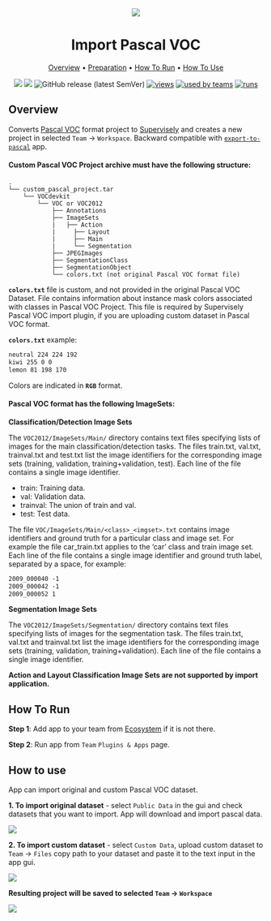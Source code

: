 <div align="center" markdown>
<img src="https://i.imgur.com/HgSP0bG.png"/>

# Import Pascal VOC

<p align="center">
  <a href="#Overview">Overview</a> •
  <a href="#Preparation">Preparation</a> •
  <a href="#How-To-Run">How To Run</a> •
  <a href="#How-To-Use">How To Use</a>
</p>
  
[![](https://img.shields.io/badge/supervisely-ecosystem-brightgreen)](https://ecosystem.supervise.ly/apps/supervisely-ecosystem/import-pascal-voc)
[![](https://img.shields.io/badge/slack-chat-green.svg?logo=slack)](https://supervise.ly/slack)
![GitHub release (latest SemVer)](https://img.shields.io/github/v/release/supervisely-ecosystem/import-pascal-voc)
[![views](https://app.supervise.ly/public/api/v3/ecosystem.counters?repo=supervisely-ecosystem/import-pascal-voc&counter=views&label=views)](https://supervise.ly)
[![used by teams](https://app.supervise.ly/public/api/v3/ecosystem.counters?repo=supervisely-ecosystem/import-pascal-voc&counter=downloads&label=used%20by%20teams)](https://supervise.ly)
[![runs](https://app.supervise.ly/public/api/v3/ecosystem.counters?repo=supervisely-ecosystem/import-pascal-voc&counter=runs&label=runs&123)](https://supervise.ly)

</div>

## Overview
Converts [Pascal VOC](http://host.robots.ox.ac.uk/pascal/VOC/) format project to [Supervisely](https://docs.supervise.ly/data-organization/00_ann_format_navi) and creates a new project in selected `Team` -> `Workspace`. Backward compatible with [`export-to-pascal`](https://github.com/supervisely-ecosystem/export-to-pascal-voc) app.


#### Custom Pascal VOC Project archive must have the following structure:
```
.
└── custom_pascal_project.tar
    └── VOCdevkit
        └── VOC or VOC2012
            ├── Annotations
            ├── ImageSets
            |   ├── Action
            |	  ├── Layout
            |	  ├── Main
            |	  └── Segmentation
            ├── JPEGImages
            ├── SegmentationClass
            ├── SegmentationObject
            └── colors.txt (not original Pascal VOC format file)
```

**`colors.txt`** file is custom, and not provided in the original Pascal VOC Dataset. File contains information about instance mask colors associated with classes in Pascal VOC Project. This file is required by Supervisely Pascal VOC import plugin, if you are uploading custom dataset in Pascal VOC format.

**`colors.txt`** example:
```txt
neutral 224 224 192
kiwi 255 0 0
lemon 81 198 170
```
Colors are indicated in **`RGB`** format.

#### Pascal VOC format has the following ImageSets:

**Classification/Detection Image Sets**

The `VOC2012/ImageSets/Main/` directory contains text files specifying lists of images for the main classification/detection tasks.
The files train.txt, val.txt, trainval.txt and test.txt list the image identifiers for the corresponding image sets (training, validation, training+validation, test). Each line of the file contains a single image identifier.

* train: Training data.
* val: Validation data.
* trainval: The union of train and val.
* test: Test data.

The file `VOC/ImageSets/Main/<class>_<imgset>.txt` contains image identifiers and ground truth for a particular class and image set.
For example the file car_train.txt applies to the ‘car’ class and train image set.
Each line of the file contains a single image identifier and ground truth label, separated by a space, for example:

```txt
2009_000040 -1
2009_000042 -1
2009_000052 1
```
  
**Segmentation Image Sets**

The `VOC2012/ImageSets/Segmentation/` directory contains text files specifying lists of images for the segmentation task.
The files train.txt, val.txt and trainval.txt list the image identifiers for the corresponding image sets (training, validation, training+validation). Each line of the file contains a single image identifier.

**Action and Layout Classification Image Sets are not supported by import application.**

## How To Run 
**Step 1**: Add app to your team from [Ecosystem](https://ecosystem.supervise.ly/apps/import-pascal-voc) if it is not there.

**Step 2**: Run app from `Team` `Plugins & Apps` page.

## How to use

App can import original and custom Pascal VOC dataset.

**1. To import original dataset** - select `Public Data` in the gui and check datasets that you want to import. App will download and import pascal data.

<img src="https://i.imgur.com/Khn18Cc.png"/>

**2. To import custom dataset** - select `Custom Data`, upload custom dataset to `Team` -> `Files` copy path to your dataset and paste it to the text input in the app gui.

<img src="https://i.imgur.com/OmcJfik.png"/>


**Resulting project will be saved to selected `Team` -> `Workspace`**

<img src="https://i.imgur.com/l16W14R.png"/>
